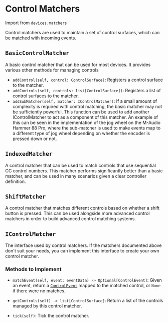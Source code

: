 
# Control Matchers

Import from `devices.matchers`

Control matchers are used to maintain a set of control surfaces, which can
be matched with incoming events.

## `BasicControlMatcher`

A basic control matcher that can be used for most devices. It provides various
other methods for managing controls

* `addControl(self, control: ControlSurface)`: Registers a control surface to
  the matcher.
* `addControls(self, controls: list[ControlSurface])`: Registers a list of
  control surfaces to the matcher.
* `addSubMatcher(self, matcher: IControlMatcher)`: If a small amount of
  complexity is required with control matching, the basic matcher may not be
  sufficiently powerful. This function can be used to add another
  IControlMatcher to act as a component of this matcher. An example of this can
  be seen in the implementation of the jog wheel on the M-Audio Hammer 88 Pro,
  where the sub-matcher is used to make events map to a different type of jog
  wheel depending on whether the encoder is pressed down or not.

## `IndexedMatcher`

A control matcher that can be used to match controls that use sequential CC
control numbers. This matcher performs significantly better than a basic
matcher, and can be used in many scenarios given a clear controller definition.

## `ShiftMatcher`

A control matcher that matches different controls based on whether a shift
button is pressed. This can be used alongside more advanced control matchers in
order to build advanced control matching systems.

## `IControlMatcher`

The interface used by control matchers. If the matchers documented above don't
suit your needs, you can implement this interface to create your own control
matcher.

### Methods to Implement
* `matchEvent(self, event: eventData) -> Optional[ControlEvent]`: Given an
  event, return a [`ControlEvent`](../controlevent.md) mapped to the matched
  control, or `None` if there were no matches.

* `getControls(self) -> list[ControlSurface]`: Return a list of
  the controls managed by this control matcher.

* `tick(self)`: Tick the control matcher.
